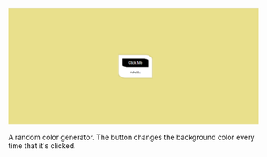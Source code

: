 ![Project Image](assets/project.png)

A random color generator. The button changes the background color every time that it's clicked.
